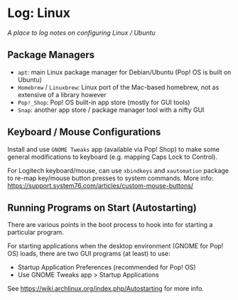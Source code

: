 # Log: Linux

_A place to log notes on configuring Linux / Ubuntu_

## Package Managers

- `apt`: main Linux package manager for Debian/Ubuntu (Pop! OS is built on Ubuntu)
- `Homebrew` / `Linuxbrew`: Linux port of the Mac-based homebrew, not as extensive of a library however
- `Pop!_Shop`: Pop! OS built-in app store (mostly for GUI tools)
- `Snap`: another app store / package manager tool with a nifty GUI

## Keyboard / Mouse Configurations

Install and use `GNOME Tweaks` app (available via Pop! Shop) to make some general modifications to keyboard (e.g. mapping Caps Lock to Control).

For Logitech keyboard/mouse, can use `xbindkeys` and `xautomation` package to re-map key/mouse button presses to system commands. More info: https://support.system76.com/articles/custom-mouse-buttons/

## Running Programs on Start (Autostarting)

There are various points in the boot process to hook into for starting a particular program.

For starting applications when the desktop environment (GNOME for Pop! OS) loads, there are two GUI programs (at least) to use:
- Startup Application Preferences (recommended for Pop! OS)
- Use GNOME Tweaks app > Startup Applications

See  https://wiki.archlinux.org/index.php/Autostarting for more info.

